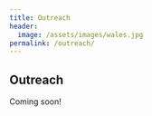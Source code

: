 ```yaml
---
title: Outreach
header:
  image: /assets/images/wales.jpg
permalink: /outreach/
---
```


## Outreach

Coming soon!